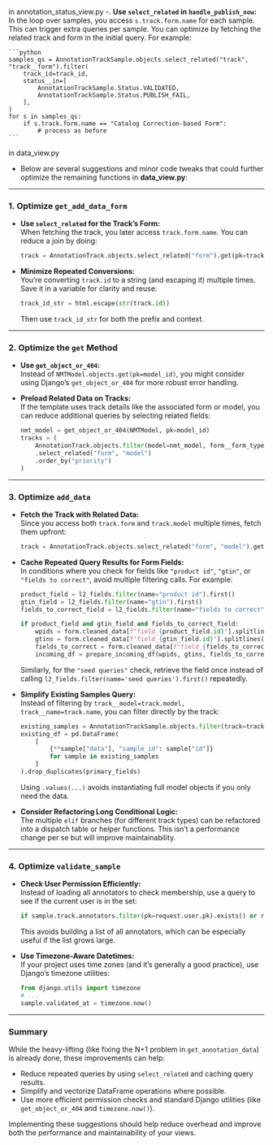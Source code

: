 
in annotation_status_view.py
-. **Use `select_related` in `handle_publish_now`:**  
    In the loop over samples, you access `s.track.form.name` for each sample. This can trigger extra queries per sample. You can optimize by fetching the related track and form in the initial query. For example:
    
    ```python
    samples_qs = AnnotationTrackSample.objects.select_related("track", "track__form").filter(
        track_id=track_id,
        status__in=[
            AnnotationTrackSample.Status.VALIDATED,
            AnnotationTrackSample.Status.PUBLISH_FAIL,
        ],
    )
    for s in samples_qs:
        if s.track.form.name == "Catalog Correction-based Form":
            # process as before
    ```
    
in data_view.py
- Below are several suggestions and minor code tweaks that could further optimize the remaining functions in **data_view.py**:

---

### 1. Optimize `get_add_data_form`

- **Use `select_related` for the Track’s Form:**  
    When fetching the track, you later access `track.form.name`. You can reduce a join by doing:
    
    ```python
    track = AnnotationTrack.objects.select_related("form").get(pk=track_id)
    ```
    
- **Minimize Repeated Conversions:**  
    You’re converting `track.id` to a string (and escaping it) multiple times. Save it in a variable for clarity and reuse:
    
    ```python
    track_id_str = html.escape(str(track.id))
    ```
    
    Then use `track_id_str` for both the prefix and context.
    

---

### 2. Optimize the `get` Method

- **Use `get_object_or_404`:**  
    Instead of `NMTModel.objects.get(pk=model_id)`, you might consider using Django’s `get_object_or_404` for more robust error handling.
    
- **Preload Related Data on Tracks:**  
    If the template uses track details like the associated form or model, you can reduce additional queries by selecting related fields:
    
    ```python
    nmt_model = get_object_or_404(NMTModel, pk=model_id)
    tracks = (
        AnnotationTrack.objects.filter(model=nmt_model, form__form_type=form_type)
        .select_related("form", "model")
        .order_by("priority")
    )
    ```
    

---

### 3. Optimize `add_data`

- **Fetch the Track with Related Data:**  
    Since you access both `track.form` and `track.model` multiple times, fetch them upfront:
    
    ```python
    track = AnnotationTrack.objects.select_related("form", "model").get(pk=track_id)
    ```
    
- **Cache Repeated Query Results for Form Fields:**  
    In conditions where you check for fields like `"product id"`, `"gtin"`, or `"fields to correct"`, avoid multiple filtering calls. For example:
    
    ```python
    product_field = l2_fields.filter(name="product id").first()
    gtin_field = l2_fields.filter(name="gtin").first()
    fields_to_correct_field = l2_fields.filter(name="fields to correct").first()
    
    if product_field and gtin_field and fields_to_correct_field:
        wpids = form.cleaned_data[f"field_{product_field.id}"].splitlines()
        gtins = form.cleaned_data[f"field_{gtin_field.id}"].splitlines()
        fields_to_correct = form.cleaned_data[f"field_{fields_to_correct_field.id}"].splitlines()
        incoming_df = prepare_incoming_df(wpids, gtins, fields_to_correct)
    ```
    
    Similarly, for the `"seed queries"` check, retrieve the field once instead of calling `l2_fields.filter(name='seed queries').first()` repeatedly.
    
- **Simplify Existing Samples Query:**  
    Instead of filtering by `track__model=track.model, track__name=track.name`, you can filter directly by the track:
    
    ```python
    existing_samples = AnnotationTrackSample.objects.filter(track=track).values("data", "id")
    existing_df = pd.DataFrame(
        [
            {**sample["data"], "sample_id": sample["id"]}
            for sample in existing_samples
        ]
    ).drop_duplicates(primary_fields)
    ```
    
    Using `.values(...)` avoids instantiating full model objects if you only need the data.
    
- **Consider Refactoring Long Conditional Logic:**  
    The multiple `elif` branches (for different track types) can be refactored into a dispatch table or helper functions. This isn’t a performance change per se but will improve maintainability.
    

---

### 4. Optimize `validate_sample`

- **Check User Permission Efficiently:**  
    Instead of loading all annotators to check membership, use a query to see if the current user is in the set:
    
    ```python
    if sample.track.annotators.filter(pk=request.user.pk).exists() or request.user.is_superuser:
    ```
    
    This avoids building a list of all annotators, which can be especially useful if the list grows large.
    
- **Use Timezone-Aware Datetimes:**  
    If your project uses time zones (and it’s generally a good practice), use Django’s timezone utilities:
    
    ```python
    from django.utils import timezone
    # ...
    sample.validated_at = timezone.now()
    ```
    

---

### Summary

While the heavy-lifting (like fixing the N+1 problem in `get_annotation_data`) is already done, these improvements can help:

- Reduce repeated queries by using `select_related` and caching query results.
- Simplify and vectorize DataFrame operations where possible.
- Use more efficient permission checks and standard Django utilities (like `get_object_or_404` and `timezone.now()`).

Implementing these suggestions should help reduce overhead and improve both the performance and maintainability of your views.